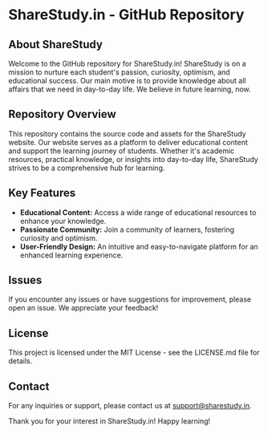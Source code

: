 # ShareStudy.in - GitHub Repository

## About ShareStudy

Welcome to the GitHub repository for ShareStudy.in! ShareStudy is on a mission to nurture each student's passion, curiosity, optimism, and educational success. Our main motive is to provide knowledge about all affairs that we need in day-to-day life. We believe in future learning, now.

## Repository Overview

This repository contains the source code and assets for the ShareStudy website. Our website serves as a platform to deliver educational content and support the learning journey of students. Whether it's academic resources, practical knowledge, or insights into day-to-day life, ShareStudy strives to be a comprehensive hub for learning.

## Key Features

- **Educational Content:** Access a wide range of educational resources to enhance your knowledge.
- **Passionate Community:** Join a community of learners, fostering curiosity and optimism.
- **User-Friendly Design:** An intuitive and easy-to-navigate platform for an enhanced learning experience.

## Issues
If you encounter any issues or have suggestions for improvement, please open an issue. We appreciate your feedback!

## License
This project is licensed under the MIT License - see the LICENSE.md file for details.

## Contact
For any inquiries or support, please contact us at support@sharestudy.in.

Thank you for your interest in ShareStudy.in! Happy learning!
